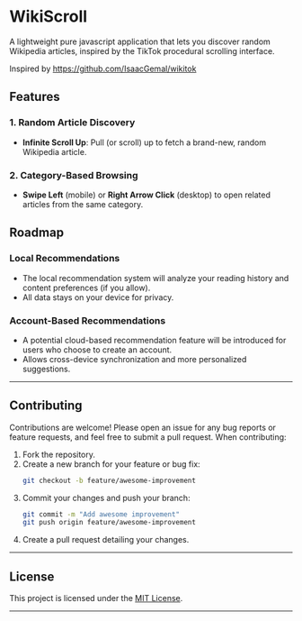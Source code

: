 # WikiScroll

A lightweight pure javascript application that lets you discover random Wikipedia articles, inspired by the TikTok procedural scrolling interface.

Inspired by https://github.com/IsaacGemal/wikitok

## Features

### 1. Random Article Discovery
- **Infinite Scroll Up**: Pull (or scroll) up to fetch a brand-new, random Wikipedia article.

### 2. Category-Based Browsing
- **Swipe Left** (mobile) or **Right Arrow Click** (desktop) to open related articles from the same category.

## Roadmap

### Local Recommendations
- The local recommendation system will analyze your reading history and content preferences (if you allow).  
- All data stays on your device for privacy.

### Account-Based Recommendations
- A potential cloud-based recommendation feature will be introduced for users who choose to create an account.
- Allows cross-device synchronization and more personalized suggestions.

---

## Contributing

Contributions are welcome! Please open an issue for any bug reports or feature requests, and feel free to submit a pull request. When contributing:

1. Fork the repository.
2. Create a new branch for your feature or bug fix:
   ```bash
   git checkout -b feature/awesome-improvement
   ```
3. Commit your changes and push your branch:
   ```bash
   git commit -m "Add awesome improvement"
   git push origin feature/awesome-improvement
   ```
4. Create a pull request detailing your changes.

---

## License

This project is licensed under the [MIT License](LICENSE).

---
